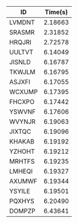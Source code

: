 |ID|Time(s)|
|-|-|
|LVMDNT|2.18663|
|SRASMR|2.31852|
|HRQJRI|2.72578|
|UULTVT|6.14049|
|JISNLD|6.16787|
|TKWJLM|6.16795|
|ASJXFI|6.17055|
|WCXUMP|6.17395|
|FHCXPO|6.17442|
|YSWVNF|6.17606|
|WVYNJR|6.19063|
|JIXTQC|6.19096|
|KHAKAB|6.19192|
|YZHOHT|6.19212|
|MRHTFS|6.19235|
|LMHEQI|6.19327|
|AXUMWF|6.19344|
|YSYILE|6.19501|
|PQXHYS|6.20490|
|DOMPZP|6.43641|
